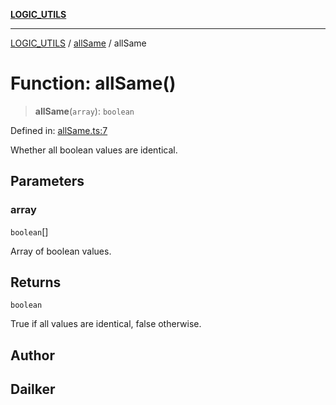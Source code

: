 [**LOGIC_UTILS**](../../README.md)

***

[LOGIC_UTILS](../../README.md) / [allSame](../README.md) / allSame

# Function: allSame()

> **allSame**(`array`): `boolean`

Defined in: [allSame.ts:7](https://github.com/dailker/everyutil/blob/fd2dd910f5fc45d6a6fda4227f10403d6a5baee7/src/logic/allSame.ts#L7)

Whether all boolean values are identical.

## Parameters

### array

`boolean`[]

Array of boolean values.

## Returns

`boolean`

True if all values are identical, false otherwise.

## Author

## Dailker
